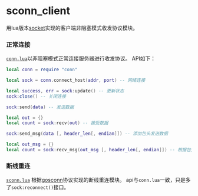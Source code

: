 # sconn_client
用lua版本[socket](https://github.com/lvzixun/sconn_client/blob/master/lib/lsocket.c)实现的客户端非阻塞模式收发协议模块。

### 正常连接
[`conn.lua`](https://github.com/lvzixun/sconn_client/blob/master/conn.lua)以非阻塞模式正常连接服务器进行收发协议。
API如下：
~~~.lua
local conn = require "conn"

local sock = conn.connect_host(addr, port) -- 网络连接

local success, err = sock:update() -- 更新状态
sock:close() -- 关闭连接

sock:send(data) -- 发送数据

local out = {}
local count = sock:recv(out) -- 接受数据

sock:send_msg(data [, header_len[, endian]]) -- 添加包头发送数据

local out_msg = {}
local count = sock:recv_msg(out_msg [, header_len[, endian]]) -- 根据包头读取数据
~~~

### 断线重连
[`sconn.lua`](https://github.com/lvzixun/sconn_client/blob/master/sconn.lua)
根据[gosconn](https://github.com/ejoy/goscon)协议实现的断线重连模块。
api与`conn.lua`一致，只是多了`sock:reconnect()`接口。
